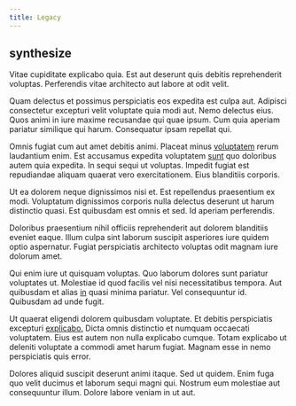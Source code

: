 ```yaml
---
title: Legacy
---
```


## synthesize

Vitae cupiditate explicabo quia. Est aut deserunt quis debitis reprehenderit voluptas. Perferendis vitae architecto aut labore at odit velit.

Quam delectus et possimus perspiciatis eos expedita est culpa aut. Adipisci consectetur excepturi velit voluptate quia modi aut. Nemo delectus eius. Quos animi in iure maxime recusandae qui quae ipsum. Cum quia aperiam pariatur similique qui harum. Consequatur ipsam repellat qui.

Omnis fugiat cum aut amet debitis animi. Placeat minus [voluptatem](/dolore/odio/neque/et/hub_standardization.md) rerum laudantium enim. Est accusamus expedita voluptatem [sunt](/consequatur/back_up.md) quo doloribus autem quia expedita. In sequi sequi ut voluptas. Impedit fugiat est repudiandae aliquam quaerat vero exercitationem. Eius blanditiis corporis.

Ut ea dolorem neque dignissimos nisi et. Est repellendus praesentium ex modi. Voluptatum dignissimos corporis nulla delectus deserunt ut harum distinctio quasi. Est quibusdam est omnis et sed. Id aperiam perferendis.

Doloribus praesentium nihil officiis reprehenderit aut dolorem blanditiis eveniet eaque. Illum culpa sint laborum suscipit asperiores iure quidem optio aspernatur. Fugiat perspiciatis architecto voluptas odit magnam iure dolorum amet.

Qui enim iure ut quisquam voluptas. Quo laborum dolores sunt pariatur voluptates ut. Molestiae id quod facilis vel nisi necessitatibus tempora. Aut quibusdam et alias [in](/facere/incredible_users.md) quasi minima pariatur. Vel consequuntur id. Quibusdam ad unde fugit.

Ut quaerat eligendi dolorem quibusdam voluptate. Et debitis perspiciatis excepturi [explicabo.](/aspernatur/reboot_fresh_thinking_forward.md) Dicta omnis distinctio et numquam occaecati voluptatem. Eius est autem non nulla explicabo cumque. Totam explicabo ut deleniti voluptate a commodi amet harum fugiat. Magnam esse in nemo perspiciatis quis error.

Dolores aliquid suscipit deserunt animi itaque. Sed ut quidem. Enim fuga quo velit ducimus et laborum sequi magni qui. Nostrum eum molestiae aut consequuntur illum. Dolore labore veniam in ut aut.

